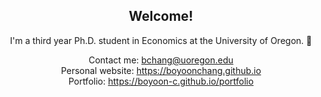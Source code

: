 <div align="center">
  
## Welcome!

I'm a third year Ph.D. student in Economics at the University of Oregon. :evergreen_tree:

Contact me: bchang@uoregon.edu\
Personal website: https://boyoonchang.github.io \
Portfolio: https://boyoon-c.github.io/portfolio

